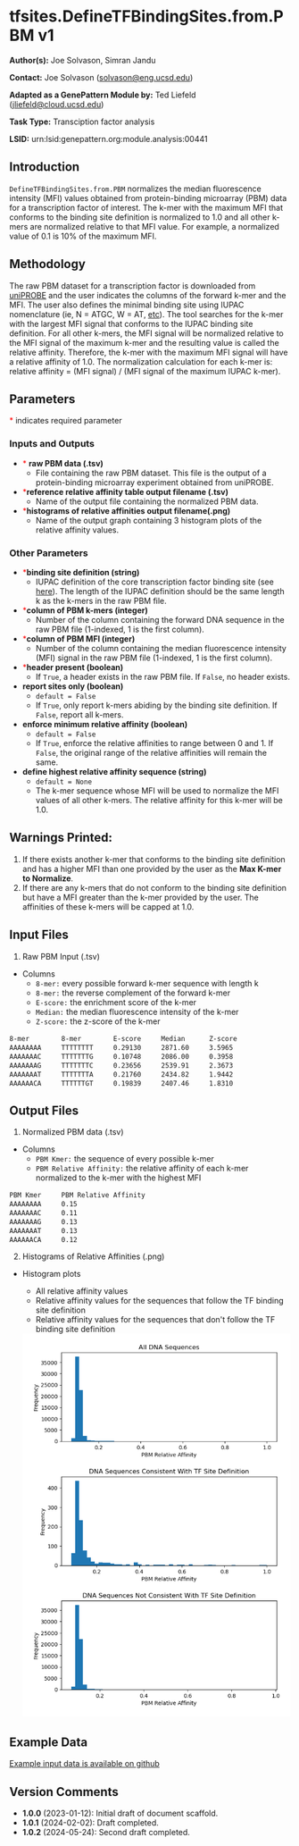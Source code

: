 # tfsites.DefineTFBindingSites.from.PBM v1

**Author(s):** Joe Solvason, Simran Jandu

**Contact:** Joe Solvason (solvason@eng.ucsd.edu)

**Adapted as a GenePattern Module by:** Ted Liefeld (jliefeld@cloud.ucsd.edu)

**Task Type:** Transciption factor analysis

**LSID:**  urn:lsid:genepattern.org:module.analysis:00441


## Introduction

`DefineTFBindingSites.from.PBM` normalizes the median fluorescence intensity (MFI) values obtained from protein-binding microarray (PBM) data for a transcription factor of interest. The k-mer with the maximum MFI that conforms to the binding site definition is normalized to 1.0 and all other k-mers are normalized relative to that MFI value. For example, a normalized value of 0.1 is 10% of the maximum MFI. 

## Methodology

The raw PBM dataset for a transcription factor is downloaded from [uniPROBE](http://the_brain.bwh.harvard.edu/uniprobe/) and the user indicates the columns of the forward k-mer and the MFI. The user also defines the minimal binding site using IUPAC nomenclature (ie, N = ATGC, W = AT, [etc](https://genome.ucsc.edu/goldenPath/help/iupac.html)). The tool searches for the k-mer with the largest MFI signal that conforms to the IUPAC binding site definition. For all other k-mers, the MFI signal will be normalized relative to the MFI signal of the maximum k-mer and the resulting value is called the relative affinity. Therefore, the k-mer with the maximum MFI signal will have a relative affinity of 1.0. The normalization calculation for each k-mer is: relative affinity = (MFI signal) / (MFI signal of the maximum IUPAC k-mer). 

## Parameters

<span style="color: red;">*</span> indicates required parameter

### Inputs and Outputs

- <span style="color: red;">*</span> **raw PBM data (.tsv)** 
    - File containing the raw PBM dataset. This file is the output of a protein-binding microarray experiment obtained from uniPROBE. 
- <span style="color: red;">*</span>**reference relative affinity table output filename (.tsv)**
    - Name of the output file containing the normalized PBM data. 
- <span style="color: red;">*</span>**histograms of relative affinities output filename(.png)** 
    - Name of the output graph containing 3 histogram plots of the relative affinity values.
      
### Other Parameters
- <span style="color: red;">*</span>**binding site definition (string)**
    - IUPAC definition of the core transcription factor binding site (see [here](https://www.bioinformatics.org/sms/iupac.html)). The length of the IUPAC definition should be the same length k as the k-mers in the raw PBM file.
- <span style="color: red;">*</span>**column of PBM k-mers (integer)**
    - Number of the column containing the forward DNA sequence in the raw PBM file (1-indexed, 1 is the first column).
- <span style="color: red;">*</span>**column of PBM MFI (integer)**
    - Number of the column containing the median fluorescence intensity (MFI) signal in the raw PBM file (1-indexed, 1 is the first column).
- <span style="color: red;">*</span>**header present (boolean)**
    - If `True`, a header exists in the raw PBM file. If `False`, no header exists.
- **report sites only (boolean)**
    - `default = False`
    - If `True`, only report k-mers abiding by the binding site definition. If `False`, report all k-mers.
- **enforce minimum relative affinity (boolean)**
    - `default = False`
    - If `True`, enforce the relative affinities to range between 0 and 1. If `False`, the original range of the relative affinities will remain the same.
- **define highest relative affinity sequence (string)**
    - `default = None`
    - The k-mer sequence whose MFI will be used to normalize the MFI values of all other k-mers. The relative affinity for this k-mer will be 1.0. 

## Warnings Printed:

1. If there exists another k-mer that conforms to the binding site definition and has a higher MFI than one provided by the user as the **Max K-mer to Normalize**.
2. If there are any k-mers that do not conform to the binding site definition but have a MFI greater than the k-mer provided by the user. The affinities of these k-mers will be capped at 1.0.

## Input Files

1.  Raw PBM Input (.tsv)
- Columns
  - `8-mer:` every possible forward k-mer sequence with length k
  - `8-mer:` the reverse complement of the forward k-mer
  - `E-score:` the enrichment score of the k-mer
  - `Median:` the median fluorescence intensity of the k-mer
  - `Z-score:` the z-score of the k-mer

```
8-mer        8-mer        E-score     Median      Z-score
AAAAAAAA     TTTTTTTT     0.29130     2871.60     3.5965
AAAAAAAC     TTTTTTTG     0.10748     2086.00     0.3958
AAAAAAAG     TTTTTTTC     0.23656     2539.91     2.3673
AAAAAAAT     TTTTTTTA     0.21760     2434.82     1.9442
AAAAAACA     TTTTTTGT     0.19839     2407.46     1.8310
```
       
## Output Files

1. Normalized PBM data (.tsv)
- Columns
  - `PBM Kmer:` the sequence of every possible k-mer
  - `PBM Relative Affinity:` the relative affinity of each k-mer normalized to the k-mer with the highest MFI 

```
PBM Kmer     PBM Relative Affinity
AAAAAAAA     0.15
AAAAAAAC     0.11
AAAAAAAG     0.13
AAAAAAAT     0.13
AAAAAACA     0.12
```

2. Histograms of Relative Affinities (.png) 
- Histogram plots
  - All relative affinity values
  - Relative affinity values for the sequences that follow the TF binding site definition 
  - Relative affinity values for the sequences that don't follow the TF binding site definition 

   <img src="./01-output_aff-histograms.png"/>
    
  
## Example Data

[Example input data is available on github](https://github.com/genepattern/tfsites.DefineTfSites/data)
    
    
## Version Comments

- **1.0.0** (2023-01-12): Initial draft of document scaffold.
- **1.0.1** (2024-02-02): Draft completed.
- **1.0.2** (2024-05-24): Second draft completed.
